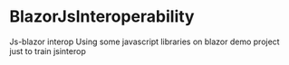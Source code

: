 # BlazorJsInteroperability
Js-blazor interop
 Using some javascript libraries on blazor demo project just to train jsinterop

